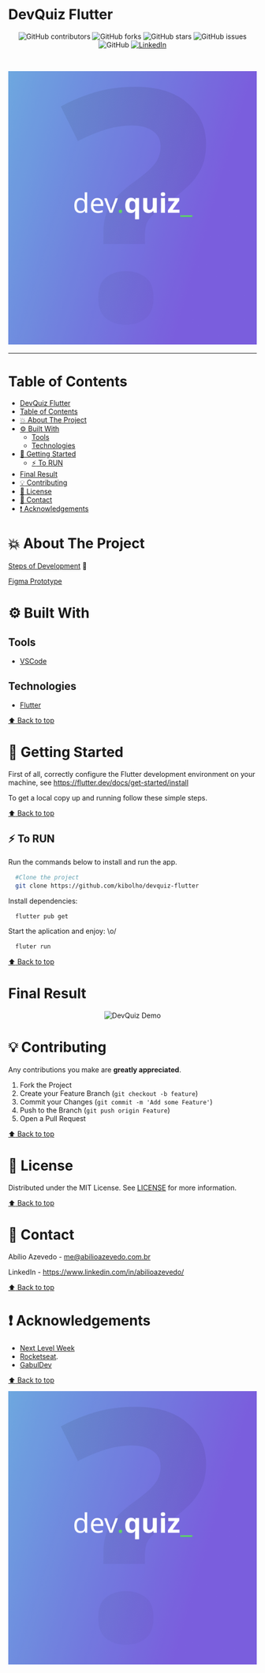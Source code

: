 # DevQuiz Flutter

<!-- BADGES -->
<p align="center">
  <img alt="GitHub contributors" src="https://img.shields.io/github/contributors/kibolho/devquiz-flutter?color=green">
  <img alt="GitHub forks" src="https://img.shields.io/github/forks/kibolho/devquiz-flutter">
  <img alt="GitHub stars" src="https://img.shields.io/github/stars/kibolho/devquiz-flutter">
  <img alt="GitHub issues" src="https://img.shields.io/github/issues/kibolho/devquiz-flutter">
  <img alt="GitHub" src="https://img.shields.io/github/license/kibolho/devquiz-flutter">
  <a href="https://www.linkedin.com/in/abilioazevedo/">
    <img alt="LinkedIn" src="https://img.shields.io/badge/-LinkedIn-black.svg?style=flat&logo=linkedin&colorB=555">
  </a>
</p>
<br/>

<!-- PROJECT LOGO -->
<p align="center">
  <a href="https://github.com/kibolho/devquiz-flutter">
     <img src=".github/Logo.png" alt="Logo">
  </a>
</p>

***

<!-- TABLE OF CONTENTS -->
# Table of Contents
- [DevQuiz Flutter](#devquiz-flutter)
- [Table of Contents](#table-of-contents)
- [:boom: About The Project](#boom-about-the-project)
- [:gear: Built With](#gear-built-with)
  - [Tools](#tools)
  - [Technologies](#technologies)
- [:rocket: Getting Started](#rocket-getting-started)
  - [:zap: To RUN](#zap-to-run)
- [Final Result](#final-result)
- [:bulb: Contributing](#bulb-contributing)
- [:memo: License](#memo-license)
- [:e-mail: Contact](#e-mail-contact)
- [:exclamation: Acknowledgements](#exclamation-acknowledgements)
<!-- * [Usage](#usage)
* [Roadmap](#arrows_clockwise-roadmap) -->

<!-- ABOUT THE PROJECT -->
# :boom: About The Project


[Steps of Development](https://www.notion.so/Trilha-Flutter-a306b8d8751b4f76a7a1fc8f29db6d65) 🚀

[Figma Prototype](https://www.figma.com/file/fMqKhwT9L5D3MVe4btRtG5/DevQuiz)

# :gear: Built With
  ## Tools
  * [VSCode](https://code.visualstudio.com/)

  ## Technologies
  * [Flutter](https://flutter.dev/)

  [:arrow_up: Back to top](#table-of-Contents)


<!-- GETTING STARTED -->
# :rocket: Getting Started

First of all, correctly configure the Flutter development environment on your machine, see https://flutter.dev/docs/get-started/install

To get a local copy up and running follow these simple steps.


[:arrow_up: Back to top](#table-of-Contents)


## :zap: To RUN
Run the commands below to install and run the app.
  ```sh
    #Clone the project
    git clone https://github.com/kibolho/devquiz-flutter
```

Install dependencies:
```sh
  flutter pub get
```

Start the aplication and enjoy: \o/
```sh
  fluter run
```

[:arrow_up: Back to top](#table-of-Contents)


# Final Result

<p align="center">
  <img src=".github/devquiz.gif" width="400" alt="DevQuiz Demo">
</p>

<!-- CONTRIBUTING -->
# :bulb: Contributing

Any contributions you make are **greatly appreciated**.

1. Fork the Project
2. Create your Feature Branch (`git checkout -b feature`)
3. Commit your Changes (`git commit -m 'Add some Feature'`)
4. Push to the Branch (`git push origin Feature`)
5. Open a Pull Request

[:arrow_up: Back to top](#table-of-Contents)

<!-- USAGE EXAMPLES -->
<!-- # Usage

Use this space to show useful examples of how a project can be used. Additional screenshots, code examples and demos work well in this space. You may also link to more resources.

_For more examples, please refer to the [Documentation](https://example.com)_ -->


<!-- LICENSE -->
# :memo: License

Distributed under the MIT License. See [LICENSE](LICENSE.md) for more information.

[:arrow_up: Back to top](#table-of-Contents)


<!-- CONTACT -->
# :e-mail: Contact

Abílio Azevedo - <me@abilioazevedo.com.br>

LinkedIn - <https://www.linkedin.com/in/abilioazevedo/>

[:arrow_up: Back to top](#table-of-Contents)


<!-- ACKNOWLEDGEMENTS -->
# :exclamation: Acknowledgements

* [Next Level Week](http://nextlevelweek.com/)
* [Rocketseat](https://rocketseat.com.br/ "Rocketseat").
* [GabulDev](https://www.linkedin.com/in/gabuldev/)

[:arrow_up: Back to top](#table-of-Contents)

![project preview](.github/Logo.png)
